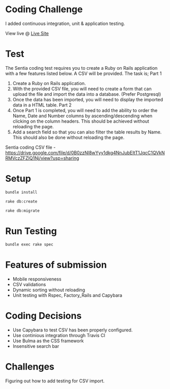 # Coding Challenge

I added continuous integration, unit & application testing.

View live @ [Live Site](https://sentia-coding-test.herokuapp.com)

# Test

The Sentia coding test requires you to create a Ruby on Rails application with a few features listed
below. A CSV will be provided.
The task is;
Part 1

1.  Create a Ruby on Rails application.
2.  With the provided CSV file, you will need to create a form that can upload the file and import
    the data into a database. (Prefer Postgresql)
3.  Once the data has been imported, you will need to display the imported data in a HTML table.
    Part 2
4.  Once Part 1 is completed, you will need to add the ability to order the Name, Date and Number
    columns by ascending/descending when clicking on the column headers. This should be
    achieved without reloading the page.
5.  Add a search field so that you can also filter the table results by Name. This should also be
    done without reloading the page.

Sentia coding CSV file - https://drive.google.com/file/d/0B0zzNl8wYyy1dkg4NnJubEItT1JqcC1QVkNRMVczZFZIQ1Nj/view?usp=sharing

# Setup

```bash
bundle install
```

```bash
rake db:create
```

```bash
rake db:migrate
```

# Run Testing

```bash
bundle exec rake spec
```

# Features of submission

- Mobile responsiveness
- CSV validations
- Dynamic sorting without reloading
- Unit testing with Rspec, Factory_Rails and Capybara

# Coding Decisions

- Use Capybara to test CSV has been properly configured.
- Use continious integration through Travis CI
- Use Bulma as the CSS framework
- Insensitive search bar

# Challenges

Figuring out how to add testing for CSV import.
